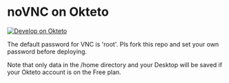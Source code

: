 # noVNC on Okteto
[![Develop on Okteto](https://okteto.com/develop-okteto.svg)](https://cloud.okteto.com/deploy?repository=https://github.com/314257smcag2/VPSMG0)

The default password for VNC is 'root'. Pls fork this repo and set your own password before deploying.

Note that only data in the /home directory and your Desktop will be saved if your Okteto account is on the Free plan.
